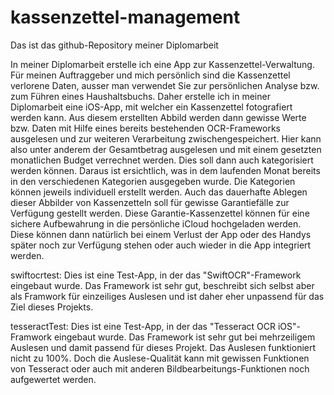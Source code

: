# kassenzettel-management

Das ist das github-Repository meiner Diplomarbeit

In meiner Diplomarbeit erstelle ich eine App zur Kassenzettel-Verwaltung.
Für meinen Auftraggeber und mich persönlich sind die Kassenzettel verlorene
Daten, ausser man verwendet Sie zur persönlichen Analyse bzw. zum
Führen eines Haushaltsbuchs. Daher erstelle ich in meiner Diplomarbeit eine
iOS-App, mit welcher ein Kassenzettel fotografiert werden kann. Aus diesem
erstellten Abbild werden dann gewisse Werte bzw. Daten mit Hilfe eines
bereits bestehenden OCR-Frameworks ausgelesen und zur weiteren Verarbeitung
zwischengespeichert. Hier kann also unter anderem der Gesamtbetrag
ausgelesen und mit einem gesetzten monatlichen Budget verrechnet werden.
Dies soll dann auch kategorisiert werden können. Daraus ist ersichtlich, was
in dem laufenden Monat bereits in den verschiedenen Kategorien ausgegeben
wurde. Die Kategorien können jeweils individuell erstellt werden.
Auch das dauerhafte Ablegen dieser Abbilder von Kassenzetteln soll für
gewisse Garantiefälle zur Verfügung gestellt werden. Diese Garantie-Kassenzettel
können für eine sichere Aufbewahrung in die persönliche iCloud hochgeladen
werden. Diese können dann natürlich bei einem Verlust der App oder
des Handys später noch zur Verfügung stehen oder auch wieder in die App
integriert werden. 

swiftocrtest:
Dies ist eine Test-App, in der das "SwiftOCR"-Framework eingebaut wurde. Das Framework ist sehr gut, beschreibt sich selbst aber als Framwork für einzeiliges Auslesen und ist daher eher unpassend für das Ziel dieses Projekts.

tesseractTest:
Dies ist eine Test-App, in der das "Tesseract OCR iOS"-Framwork eingebaut wurde. Das Framework ist sehr gut bei mehrzeiligem Auslesen und damit passend für dieses Projekt. Das Auslesen funktioniert nicht zu 100%. Doch die Auslese-Qualität kann mit gewissen Funktionen von Tesseract oder auch mit anderen Bildbearbeitungs-Funktionen noch aufgewertet werden. 
